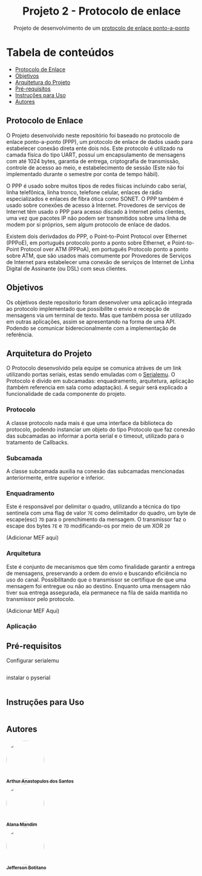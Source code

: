 <h1 align='center'>Projeto 2 - Protocolo de enlace</h1>
<p align="center">Projeto de desenvolvimento de um <a href="https://pt.wikipedia.org/wiki/Point-to-Point_Protocol">protocolo de enlace ponto-a-ponto</a></p>

Tabela de conteúdos
=================
<!--ts-->
   * [Protocolo de Enlace](#Protocolo-de-Enlace)
   * [Objetivos](#Objetivos)
   * [Arquitetura do Projeto](#arquitetura-do-projeto)
   * [Pré-requisitos](#Pré-requisitos)
   * [Instruções para Uso](#Instruções-para-Uso)
   * [Autores](#Autores)

## Protocolo de Enlace

O Projeto desenvolvido neste repositório foi baseado no protocolo de enlace ponto-a-ponto (PPP), um protocolo de enlace de dados usado para estabelecer conexão direta ente dois nós. Este protocolo é utilizado na camada física do tipo UART, possuí um encapsulamento de mensagens com até 1024 bytes, garantia de entrega, criptografia de transmissão, controle de acesso ao meio, e estabelecimento de sessão (Este não foi implementado durante o semestre por conta de tempo hábil).

O PPP é usado sobre muitos tipos de redes físicas incluindo cabo serial, linha telefônica, linha tronco, telefone celular, enlaces de rádio especializados e enlaces de fibra ótica como SONET. O PPP também é usado sobre conexões de acesso à Internet. Provedores de serviços de Internet têm usado o PPP para acesso discado à Internet pelos clientes, uma vez que pacotes IP não podem ser transmitidos sobre uma linha de modem por si próprios, sem algum protocolo de enlace de dados.

Existem dois derivdados do PPP, o Point-to-Point Protocol over Ethernet (PPPoE), em português protocolo ponto a ponto sobre Ethernet, e Point-to-Point Protocol over ATM (PPPoA), em português Protocolo ponto a ponto sobre ATM, que são usados mais comumente por Provedores de Serviços de Internet para estabelecer uma conexão de serviços de Internet de Linha Digital de Assinante (ou DSL) com seus clientes.

## Objetivos

Os objetivos deste repositorio foram desenvolver uma aplicação integrada ao protocolo implementado que possibilite o envio e recepção de mensagens via um terminal de texto. Mas que também possa ser utilizado em outras aplicações, assim se apresentando na forma de uma API. Podendo se comunicar biderecionalmente com a implementação de referência.

## Arquitetura do Projeto

O Protocolo desenvolvido pela equipe se comunica atráves de um link utilizando portas seriais, estas sendo emuladas com o [Serialemu](https://github.com/IFSCEngtelecomPTC/Serialemu). O Protocolo é divido em subcamadas: enquadramento, arquitetura, aplicação (também referencia em sala como adaptação). A seguir será explicado a funcionalidade de cada componente do projeto.

### Protocolo

A classe protocolo nada mais é que uma interface da biblioteca do protocolo, podendo instanciar um objeto do tipo Protocolo que faz conexão das subcamadas ao informar a porta serial e o timeout, utilizado para o tratamento de Callbacks.

### Subcamada

A classe subcamada auxilia na conexão das subcamadas mencionadas anteriormente, entre superior e inferior.

### Enquadramento

Este é responsável por delimitar o quadro, utilizando a técnica do tipo sentinela com uma flag de valor `7E` como delimitador do quadro, um byte de escape(esc) `7D` para o prenchimento da mensagem. O transmissor faz o escape dos bytes `7E` e `7D` modificando-os por meio de um XOR `20`

(Adicionar MEF aqui)

### Arquitetura

Este é conjunto de mecanismos que têm como finalidade garantir a entrega de mensagens, preservando a ordem do envio e buscando eficiência no uso do canal. Possibilitando que o transmissor se certifique de que uma mensagem foi entregue ou não ao destino. Enquanto uma mensagem não tiver sua entrega assegurada, ela permanece na fila de saída mantida no transmissor pelo protocolo.

(Adicionar MEF Aqui)

### Aplicação



## Pré-requisitos

Configurar serialemu

```bash
```

instalar o pyserial

```bash
```

## Instruções para Uso

```bash
```
## Autores

<a href="https://github.com/ArthurAnastopulos">
    <img style="border-radius: 50%;" src="https://avatars.githubusercontent.com/u/51097061?v=4" width="100px;" alt=""/><br />
    <sub><b>Arthur Anastopulos dos Santos</b></sub></a><br />

<a href="https://github.com/alanamandim">
    <img style="border-radius: 50%;" src="https://avatars.githubusercontent.com/u/58298192?v=4" width="100px;" alt=""/><br />
    <sub><b>Alana Mandim</b></sub></a><br />

<a href="https://github.com/jeffersonbcr">
    <img style="border-radius: 50%;" src="https://avatars.githubusercontent.com/u/58866006?v=4" width="100px;" alt=""/><br />
    <sub><b>Jefferson Botitano</b></sub></a>